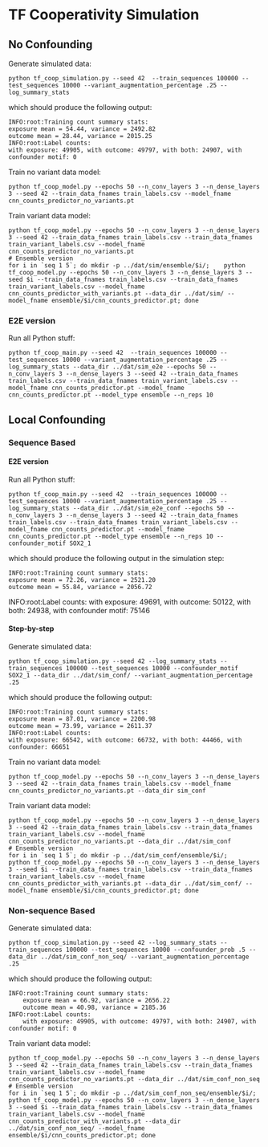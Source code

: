 
# TF Cooperativity Simulation
## No Confounding
Generate simulated data:

    python tf_coop_simulation.py --seed 42  --train_sequences 100000 --test_sequences 10000 --variant_augmentation_percentage .25 --log_summary_stats

which should produce the following output:

    INFO:root:Training count summary stats: 
	exposure mean = 54.44, variance = 2492.82 
	outcome mean = 28.44, variance = 2015.25
    INFO:root:Label counts: 
	with exposure: 49905, with outcome: 49797, with both: 24907, with confounder motif: 0

Train no variant data model:

    python tf_coop_model.py --epochs 50 --n_conv_layers 3 --n_dense_layers 3 --seed 42 --train_data_fnames train_labels.csv --model_fname cnn_counts_predictor_no_variants.pt

Train variant data model:

    python tf_coop_model.py --epochs 50 --n_conv_layers 3 --n_dense_layers 3 --seed 42 --train_data_fnames train_labels.csv --train_data_fnames train_variant_labels.csv --model_fname cnn_counts_predictor_no_variants.pt
    # Ensemble version
    for i in `seq 1 5`; do mkdir -p ../dat/sim/ensemble/$i/;    python tf_coop_model.py --epochs 50 --n_conv_layers 3 --n_dense_layers 3 --seed $i --train_data_fnames train_labels.csv --train_data_fnames train_variant_labels.csv --model_fname cnn_counts_predictor_with_variants.pt --data_dir ../dat/sim/ --model_fname ensemble/$i/cnn_counts_predictor.pt; done

### E2E version
Run all Python stuff:

    python tf_coop_main.py --seed 42  --train_sequences 100000 --test_sequences 10000 --variant_augmentation_percentage .25 --log_summary_stats --data_dir ../dat/sim_e2e --epochs 50 --n_conv_layers 3 --n_dense_layers 3 --seed 42 --train_data_fnames train_labels.csv --train_data_fnames train_variant_labels.csv --model_fname cnn_counts_predictor.pt --model_fname cnn_counts_predictor.pt --model_type ensemble --n_reps 10 

## Local Confounding
### Sequence Based
#### E2E version
Run all Python stuff:

    python tf_coop_main.py --seed 42  --train_sequences 100000 --test_sequences 10000 --variant_augmentation_percentage .25 --log_summary_stats --data_dir ../dat/sim_e2e_conf --epochs 50 --n_conv_layers 3 --n_dense_layers 3 --seed 42 --train_data_fnames train_labels.csv --train_data_fnames train_variant_labels.csv --model_fname cnn_counts_predictor.pt --model_fname cnn_counts_predictor.pt --model_type ensemble --n_reps 10 --confounder_motif SOX2_1

which should produce the following output in the simulation step:

    INFO:root:Training count summary stats: 
	exposure mean = 72.26, variance = 2521.20 
	outcome mean = 55.84, variance = 2056.72
INFO:root:Label counts: 
	with exposure: 49691, with outcome: 50122, with both: 24938, with confounder motif: 75146

#### Step-by-step
Generate simulated data:

    python tf_coop_simulation.py --seed 42 --log_summary_stats --train_sequences 100000 --test_sequences 10000 --confounder_motif SOX2_1 --data_dir ../dat/sim_conf/ --variant_augmentation_percentage .25

which should produce the following output:

    INFO:root:Training count summary stats: 
	exposure mean = 87.01, variance = 2200.98 
	outcome mean = 73.99, variance = 2611.37
    INFO:root:Label counts: 
	with exposure: 66542, with outcome: 66732, with both: 44466, with confounder: 66651


Train no variant data model:

    python tf_coop_model.py --epochs 50 --n_conv_layers 3 --n_dense_layers 3 --seed 42 --train_data_fnames train_labels.csv --model_fname cnn_counts_predictor_no_variants.pt --data_dir sim_conf

Train variant data model:

    python tf_coop_model.py --epochs 50 --n_conv_layers 3 --n_dense_layers 3 --seed 42 --train_data_fnames train_labels.csv --train_data_fnames train_variant_labels.csv --model_fname cnn_counts_predictor_no_variants.pt --data_dir ../dat/sim_conf
    # Ensemble version
    for i in `seq 1 5`; do mkdir -p ../dat/sim_conf/ensemble/$i/;    python tf_coop_model.py --epochs 50 --n_conv_layers 3 --n_dense_layers 3 --seed $i --train_data_fnames train_labels.csv --train_data_fnames train_variant_labels.csv --model_fname cnn_counts_predictor_with_variants.pt --data_dir ../dat/sim_conf/ --model_fname ensemble/$i/cnn_counts_predictor.pt; done

### Non-sequence Based
Generate simulated data:

    python tf_coop_simulation.py --seed 42 --log_summary_stats --train_sequences 100000 --test_sequences 10000 --confounder_prob .5 --data_dir ../dat/sim_conf_non_seq/ --variant_augmentation_percentage .25

which should produce the following output:

    INFO:root:Training count summary stats: 
    	exposure mean = 66.92, variance = 2656.22 
    	outcome mean = 40.98, variance = 2185.36
    INFO:root:Label counts: 
    	with exposure: 49905, with outcome: 49797, with both: 24907, with confounder motif: 0

Train variant data model:

    python tf_coop_model.py --epochs 50 --n_conv_layers 3 --n_dense_layers 3 --seed 42 --train_data_fnames train_labels.csv --train_data_fnames train_variant_labels.csv --model_fname cnn_counts_predictor_no_variants.pt --data_dir ../dat/sim_conf_non_seq
    # Ensemble version
    for i in `seq 1 5`; do mkdir -p ../dat/sim_conf_non_seq/ensemble/$i/;    python tf_coop_model.py --epochs 50 --n_conv_layers 3 --n_dense_layers 3 --seed $i --train_data_fnames train_labels.csv --train_data_fnames train_variant_labels.csv --model_fname cnn_counts_predictor_with_variants.pt --data_dir ../dat/sim_conf_non_seq/ --model_fname ensemble/$i/cnn_counts_predictor.pt; done
